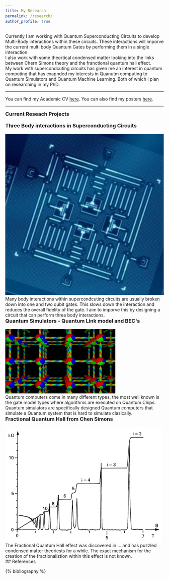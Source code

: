 ```yaml
---
title: My Research
permalink: /research/
author_profile: true
---
```


Currently I am working with Quantum Superconducting Circuits to develop Multi-Body interactions within these circuits. These interactions will imporve the current multi body Quantum Gates by performing them in a single interaction.
<br>
I also work with some theortical condensed matter looking into the links between Chern Simons theory  and the franctional quantum hall effect. 
<br> 
My work with supercondcuting circuits has given me an interest in quantum computing that has exapnded my interests in Quanutm computing to Quantum Simulators  and Quantum Machine Learning. Both of which I plan on researching in my PhD.

<hr>

You can find my Academic CV [here](../assets/docs/AcademicCV.pdf). You can also find my posters [here](/posters/). 

<hr>

### Current Reseach Projects

<style>
	h3 {
    margin-top: 0em;
</style>

<div class="container-list">
	<div class="container-outer" onclick="location.href='../assets/img/phd030718s.gif';" style="cursor: pointer;">
		<div class="container-inner">
			<h3>Three Body interactions in Superconducting Circuits</h3>
		</div>
		<div class="container-inner">
			<img class="img-prev" src="/assets/img/Scc.png" alt="SCC.png">
			<div class="txt-box">
				Many body interactions within supercondcuting circuits are usually broken down into one and two qubit gates. This slows down the interaction and reduces the overall fidelity of the gate. I aim to imporve this by designing a circuit that can perform three body interactions. 
			</div>
		</div>
	</div>

<div class="container-outer" onclick="location.href='../assets/img/phd012218s.gif';" style="cursor: pointer;">
		<div class="container-inner">
			<h3>Quantum Simulators - Quantum Link model and BEC's</h3>
		</div>
		<div class="container-inner">
			<img class="img-prev" src="/assets/img/Lattice.jpg" alt="Lattice.png">
			<div class="txt-box">
			Quantum computers come in many different types, the most well known is the gate model types where algorithms are executed on Quantum Chips. Quantum simulators are specifically designed Quantum computers that simulate a Quantum system that is hard to simulate clasically. 
			</div>
		</div>
	</div>

<div class="container-outer" onclick="location.href='../assets/img/phd-front.jpg';" style="cursor: pointer;">
		<div class="container-inner">
			<h3>Fractional Quantum Hall from Chen Simons</h3>
		</div>
		<div class="container-inner">
			<img class="img-prev" src="/assets/img/FQHE.gif" alt="FQHE.png">
			<div class="txt-box">
			The Fractional Quantum Hall effect was discovered in ... and has puzzled condensed matter theoriests for a while. The exact mechanism for the creation of the fractionaliztion within this effect is not known. 
			</div>
		</div>
	</div>


</div>
## References

{% bibliography %}


